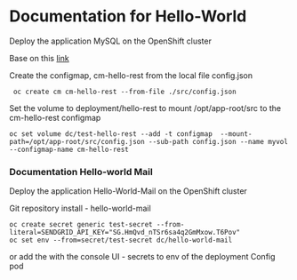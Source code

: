 ﻿# Documentation for Hello-World
 
 Deploy the application MySQL on the OpenShift cluster
 
 Base on this [link](https://developer.ibm.com/tutorials/mysql-database-on-openshift-link-to-microservices-app/)
 
Create the configmap, cm-hello-rest from the local file config.json
```
 oc create cm cm-hello-rest --from-file ./src/config.json
```
Set the volume to deployment/hello-rest to mount /opt/app-root/src to the cm-hello-rest configmap
```
oc set volume dc/test-hello-rest --add -t configmap  --mount-path=/opt/app-root/src/config.json --sub-path config.json --name myvol --configmap-name cm-hello-rest
```

### Documentation Hello-world Mail

Deploy the application Hello-World-Mail on the OpenShift cluster

Git repository install - hello-world-mail

```
oc create secret generic test-secret --from-literal=SENDGRID_API_KEY="SG.HmQvd_nTSr6sa4q2GmMxow.T6Pov"
oc set env --from=secret/test-secret dc/hello-world-mail
```
or add the with the console UI - secrets to env of the deployment Config pod

